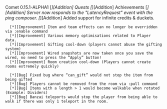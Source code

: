 Comet 0.15.1-ALPHA1
      [*][Addition] Quests
      [*][Addition] Achievements
      [*][Addition] Server now responds to the "LatencyRequest" event with the ping composer.
      [*][Addition] Added support for infinite credits & duckets.

      [*][Improvement] Item and team effects can no longer be overridden via :enable command
      [*][Improvement] Various memory optimisations related to Player data.
      [*][Improvement] Gifting cool-down (players cannot abuse the gifting system)
      [*][Improvement] Wired snapshots are now taken once you save the wired, no need to press the “Apply” button!
      [*][Improvement] Room creation cool-down (Players cannot create rooms extremely quickly)

      [*][Bug] Fixed bug where “can_gift” would not stop the item from being gifted
      [*][Bug] Players cannot be removed from the room via :pull command
      [*][Bug] Items with a length > 1 would become walkable when rotated (Example: Dividers)
      [*][Bug] Banzai teleports would stop the player from being able to walk if there was only 1 teleport in the room.
